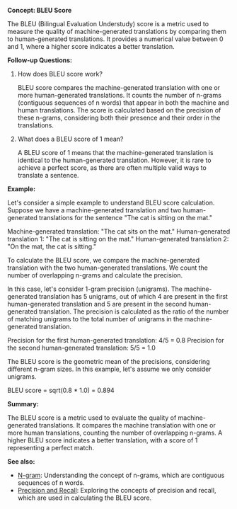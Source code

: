 **Concept: BLEU Score**

The BLEU (Bilingual Evaluation Understudy) score is a metric used to measure the quality of machine-generated translations by comparing them to human-generated translations. It provides a numerical value between 0 and 1, where a higher score indicates a better translation.

**Follow-up Questions:**

1. How does BLEU score work?
   
   BLEU score compares the machine-generated translation with one or more human-generated translations. It counts the number of n-grams (contiguous sequences of n words) that appear in both the machine and human translations. The score is calculated based on the precision of these n-grams, considering both their presence and their order in the translations.

2. What does a BLEU score of 1 mean?
   
   A BLEU score of 1 means that the machine-generated translation is identical to the human-generated translation. However, it is rare to achieve a perfect score, as there are often multiple valid ways to translate a sentence.

**Example:**

Let's consider a simple example to understand BLEU score calculation. Suppose we have a machine-generated translation and two human-generated translations for the sentence "The cat is sitting on the mat."

Machine-generated translation: "The cat sits on the mat."
Human-generated translation 1: "The cat is sitting on the mat."
Human-generated translation 2: "On the mat, the cat is sitting."

To calculate the BLEU score, we compare the machine-generated translation with the two human-generated translations. We count the number of overlapping n-grams and calculate the precision.

In this case, let's consider 1-gram precision (unigrams). The machine-generated translation has 5 unigrams, out of which 4 are present in the first human-generated translation and 5 are present in the second human-generated translation. The precision is calculated as the ratio of the number of matching unigrams to the total number of unigrams in the machine-generated translation.

Precision for the first human-generated translation: 4/5 = 0.8
Precision for the second human-generated translation: 5/5 = 1.0

The BLEU score is the geometric mean of the precisions, considering different n-gram sizes. In this example, let's assume we only consider unigrams.

BLEU score = sqrt(0.8 * 1.0) = 0.894

**Summary:**

The BLEU score is a metric used to evaluate the quality of machine-generated translations. It compares the machine translation with one or more human translations, counting the number of overlapping n-grams. A higher BLEU score indicates a better translation, with a score of 1 representing a perfect match.

**See also:**

- [N-gram](?concept=n-gram&specialist_role=ML+Engineer&target_audience=Manager+without+much+technical+background):
  Understanding the concept of n-grams, which are contiguous sequences of n
  words.
- [Precision and Recall](?concept=precision+and+recall&specialist_role=ML+Engineer&target_audience=Manager+without+much+technical+background):
  Exploring the concepts of precision and recall, which are used in calculating
  the BLEU score.